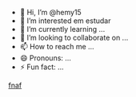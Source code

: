 - 👋 Hi, I’m @hemy15
- 👀 I’m interested em estudar
- 🌱 I’m currently learning ...
- 💞️ I’m looking to collaborate on ...
- 📫 How to reach me ...
- 😄 Pronouns: ...
- ⚡ Fun fact: ...

<!---
hemy15/hemy15 is a ✨ special ✨ repository because its `README.md` (this file) appears on your GitHub profile.
You can click the Preview link to take a look at your changes.
--->
[fnaf](https://media1.tenor.com/m/BWB9cDCdCaUAAAAd/fnaf-five-nights-at-freddy%27s.gif)
